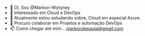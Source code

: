 - 👋 Oi, Sou @Markon-Wytyney
- 👀 Interessado em Cloud e DevOps
- 🌱 Atualmente estou estudando sobre, Cloud em especial Azure.
- 💞️ Procuro colaborar em Projetos e automação  DevOps
- 📫 Como chegar até mim...  markondepaula@gmail.com

<!---
Markon-Wytyney/Markon-Wytyney is a ✨ special ✨ repository because its `README.md` (this file) appears on your GitHub profile.
You can click the Preview link to take a look at your changes.
--->
